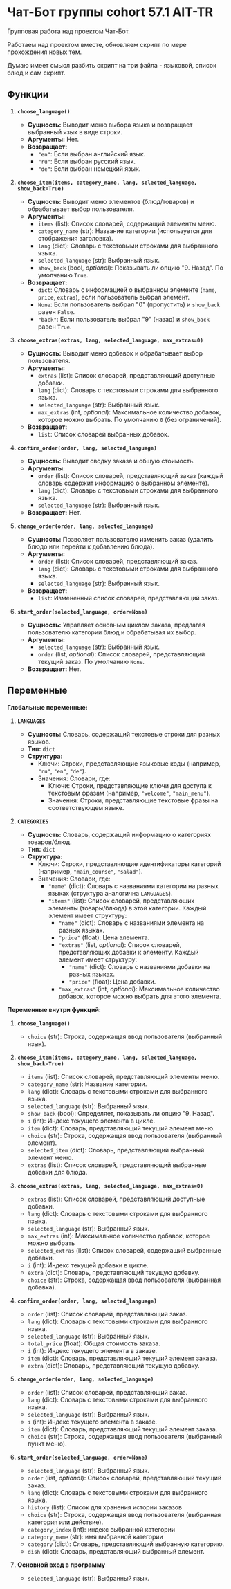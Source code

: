 # Чат-Бот группы cohort 57.1 AIT-TR
Групповая работа над проектом Чат-Бот.

Работаем над проектом вместе, обновляем скрипт по мере прохождения новых тем.

Думаю имеет смысл разбить скрипт на три файла - языковой, список блюд и сам скрипт. 

## Функции

1.  **`choose_language()`**
    *   **Сущность:** Выводит меню выбора языка и возвращает выбранный язык в виде строки.
    *   **Аргументы:** Нет.
    *   **Возвращает:**
        *   `"en"`: Если выбран английский язык.
        *   `"ru"`: Если выбран русский язык.
        *   `"de"`: Если выбран немецкий язык.

2.  **`choose_item(items, category_name, lang, selected_language, show_back=True)`**
    *   **Сущность:** Выводит меню элементов (блюд/товаров) и обрабатывает выбор пользователя.
    *   **Аргументы:**
        *   `items` (list): Список словарей, содержащий элементы меню.
        *   `category_name` (str): Название категории (используется для отображения заголовка).
        *   `lang` (dict): Словарь с текстовыми строками для выбранного языка.
        *   `selected_language` (str): Выбранный язык.
        *   `show_back` (bool, *optional*): Показывать ли опцию "9. Назад". По умолчанию `True`.
    *   **Возвращает:**
        *   `dict`: Словарь с информацией о выбранном элементе (`name`, `price`, `extras`), если пользователь выбрал элемент.
        *   `None`: Если пользователь выбрал "0" (пропустить) и `show_back` равен `False`.
        *   `"back"`: Если пользователь выбрал "9" (назад) и `show_back` равен `True`.

3.  **`choose_extras(extras, lang, selected_language, max_extras=0)`**
    *   **Сущность:** Выводит меню добавок и обрабатывает выбор пользователя.
    *   **Аргументы:**
        *   `extras` (list): Список словарей, представляющий доступные добавки.
        *   `lang` (dict): Словарь с текстовыми строками для выбранного языка.
        *   `selected_language` (str): Выбранный язык.
        *    `max_extras` (int, *optional*): Максимальное количество добавок, которое можно выбрать. По умолчанию `0` (без ограничений).
    *   **Возвращает:**
        *   `list`: Список словарей выбранных добавок.

4.  **`confirm_order(order, lang, selected_language)`**
    *   **Сущность:** Выводит сводку заказа и общую стоимость.
    *   **Аргументы:**
        *   `order` (list): Список словарей, представляющий заказ (каждый словарь содержит информацию о выбранном элементе).
        *   `lang` (dict): Словарь с текстовыми строками для выбранного языка.
        *   `selected_language` (str): Выбранный язык.
    *   **Возвращает:** Нет.

5.  **`change_order(order, lang, selected_language)`**
    *   **Сущность:** Позволяет пользователю изменить заказ (удалить блюдо или перейти к добавлению блюда).
    *   **Аргументы:**
        *   `order` (list): Список словарей, представляющий заказ.
        *   `lang` (dict): Словарь с текстовыми строками для выбранного языка.
        *   `selected_language` (str): Выбранный язык.
    *  **Возвращает:**
        *   `list`: Измененный список словарей, представляющий заказ.

6.  **`start_order(selected_language, order=None)`**
    *   **Сущность:** Управляет основным циклом заказа, предлагая пользователю категории блюд и обрабатывая их выбор.
    *   **Аргументы:**
        *   `selected_language` (str): Выбранный язык.
        *    `order` (list, *optional*): Список словарей, представляющий текущий заказ. По умолчанию `None`.
    *   **Возвращает:** Нет.

## Переменные

**Глобальные переменные:**

1.  **`LANGUAGES`**
    *   **Сущность:** Словарь, содержащий текстовые строки для разных языков.
    *   **Тип:** `dict`
    *   **Структура:**
        *   Ключи: Строки, представляющие языковые коды (например, `"ru"`, `"en"`, `"de"`).
        *   Значения: Словари, где:
            *   Ключи: Строки, представляющие ключи для доступа к текстовым фразам (например, `"welcome"`, `"main_menu"`).
            *   Значения: Строки, представляющие текстовые фразы на соответствующем языке.

2.  **`CATEGORIES`**
    *   **Сущность:** Словарь, содержащий информацию о категориях товаров/блюд.
    *   **Тип:** `dict`
    *   **Структура:**
        *   Ключи: Строки, представляющие идентификаторы категорий (например, `"main_course"`, `"salad"`).
        *   Значения: Словари, где:
            *   `"name"` (dict): Словарь с названиями категории на разных языках (структура аналогична `LANGUAGES`).
            *   `"items"` (list): Список словарей, представляющих элементы (товары/блюда) в этой категории. Каждый элемент имеет структуру:
                *   `"name"` (dict): Словарь с названиями элемента на разных языках.
                *   `"price"` (float): Цена элемента.
                *   `"extras"` (list, *optional*): Список словарей, представляющих добавки к элементу. Каждый элемент имеет структуру:
                    *   `"name"` (dict): Словарь с названиями добавки на разных языках.
                    *   `"price"` (float): Цена добавки.
                *   `"max_extras"` (int, *optional*): Максимальное количество добавок, которое можно выбрать для этого элемента.

**Переменные внутри функций:**

1.  **`choose_language()`**
    *   `choice` (str): Строка, содержащая ввод пользователя (выбранный язык).

2.  **`choose_item(items, category_name, lang, selected_language, show_back=True)`**
    *   `items` (list): Список словарей, представляющий элементы меню.
    *   `category_name` (str): Название категории.
    *   `lang` (dict): Словарь с текстовыми строками для выбранного языка.
    *   `selected_language` (str): Выбранный язык.
    *    `show_back` (bool): Определяет, показывать ли опцию "9. Назад".
    *   `i` (int): Индекс текущего элемента в цикле.
    *   `item` (dict): Словарь, представляющий текущий элемент меню.
    *   `choice` (str): Строка, содержащая ввод пользователя (выбранный элемент).
    *   `selected_item` (dict): Словарь, представляющий выбранный элемент меню.
     *  `extras` (list): Список словарей, представляющий выбранные добавки для блюда.

3.  **`choose_extras(extras, lang, selected_language, max_extras=0)`**
    *   `extras` (list): Список словарей, представляющий доступные добавки.
    *   `lang` (dict): Словарь с текстовыми строками для выбранного языка.
    *   `selected_language` (str): Выбранный язык.
    *   `max_extras` (int): Максимальное количество добавок, которое можно выбрать
    *   `selected_extras` (list): Список словарей, содержащий выбранные добавки.
    *   `i` (int): Индекс текущей добавки в цикле.
    *   `extra` (dict): Словарь, представляющий текущую добавку.
    *   `choice` (str): Строка, содержащая ввод пользователя (выбранная добавка).

4.  **`confirm_order(order, lang, selected_language)`**
    *   `order` (list): Список словарей, представляющий заказ.
    *   `lang` (dict): Словарь с текстовыми строками для выбранного языка.
    *   `selected_language` (str): Выбранный язык.
    *   `total_price` (float): Общая стоимость заказа.
    *   `i` (int): Индекс текущего элемента в заказе.
    *   `item` (dict): Словарь, представляющий текущий элемент заказа.
    *   `extra` (dict): Словарь, представляющий текущую добавку.

5.  **`change_order(order, lang, selected_language)`**
    *    `order` (list): Список словарей, представляющий заказ.
    *   `lang` (dict): Словарь с текстовыми строками для выбранного языка.
    *   `selected_language` (str): Выбранный язык.
    *   `i` (int): Индекс текущего элемента в заказе.
    *   `item` (dict): Словарь, представляющий текущий элемент заказа.
    *    `choice` (str): Строка, содержащая ввод пользователя (выбранный пункт меню).

6.  **`start_order(selected_language, order=None)`**
    *   `selected_language` (str): Выбранный язык.
    *    `order` (list, *optional*): Список словарей, представляющий текущий заказ.
    *   `lang` (dict): Словарь с текстовыми строками для выбранного языка.
    *    `history` (list): Список для хранения истории заказов
    *   `choice` (str): Строка, содержащая ввод пользователя (выбранная категория или действие).
    *   `category_index` (int): индекс выбранной категории
     *  `category_name` (str): имя выбранной категории
    *   `category` (dict): Словарь, представляющий выбранную категорию.
    *    `dish` (dict): Словарь, представляющий выбранный элемент.

7.  **Основной вход в программу**
    *   `selected_language` (str): Выбранный язык.
